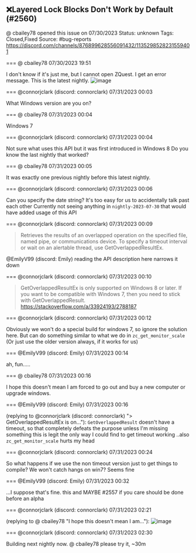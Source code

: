 ## ❌Layered Lock Blocks Don't Work by Default (#2560)
@ cbailey78 opened this issue on 07/30/2023
Status: unknown
Tags: Closed,Fixed
Source: #bug-reports https://discord.com/channels/876899628556091432/1135298528231559401


=== @ cbailey78 07/30/2023 19:51

I don't know if it's just me, but I cannot open ZQuest.  I get an error message.  This is the latest nightly.
![image](https://cdn.discordapp.com/attachments/1135298528231559401/1135298528663584778/Error_message.png?ex=65e4d4a6&is=65d25fa6&hm=cffca45755df25da99211afc11edc81d6a87f5da4432c58e026e9ba70dc934df&)

=== @connorjclark (discord: connorclark) 07/31/2023 00:03

What Windows version are you on?

=== @ cbailey78 07/31/2023 00:04

Windows 7

=== @connorjclark (discord: connorclark) 07/31/2023 00:04

Not sure what uses this API but it was first introduced in Windows 8
Do you know the last nightly that worked?

=== @ cbailey78 07/31/2023 00:05

It was exactly one previous nightly before this latest nightly.

=== @connorjclark (discord: connorclark) 07/31/2023 00:06

Can you specify the date string?
It's too easy for us to accidentally talk past each other
Currently not seeing anything in `nightly-2023-07-30` that would have added usage of this API

=== @connorjclark (discord: connorclark) 07/31/2023 00:09

> Retrieves the results of an overlapped operation on the specified file, named pipe, or communications device. To specify a timeout interval or wait on an alertable thread, use GetOverlappedResultEx.

@EmilyV99 (discord: Emily)
reading the API description here narrows it down

=== @connorjclark (discord: connorclark) 07/31/2023 00:10

> GetOverlappedResultEx is only supported on Windows 8 or later. If you want to be compatible with Windows 7, then you need to stick with GetOverlappedResult.
https://stackoverflow.com/a/33924193/2788187

=== @connorjclark (discord: connorclark) 07/31/2023 00:12

Obviously we won't do a special build for windows 7, so ignore the solution here. But can do something similar to what we do in `zc_get_monitor_scale`
(Or just use the older version always, if it works for us)

=== @EmilyV99 (discord: Emily) 07/31/2023 00:14

ah, fun.....

=== @ cbailey78 07/31/2023 00:16

I hope this doesn't mean I am forced to go out and buy a new computer or upgrade windows.

=== @EmilyV99 (discord: Emily) 07/31/2023 00:16

(replying to @connorjclark (discord: connorclark) "> GetOverlappedResultEx is on…"): `GetOverlappedResult` doesn't have a timeout, so that completely defeats the purpose
unless I'm missing something
this is legit the only way I could find to get timeout working
..also `zc_get_monitor_scale` hurts my head

=== @connorjclark (discord: connorclark) 07/31/2023 00:24

So what happens if we use the non timeout version just to get things to compile? We won't catch hangs on win7?
Seems fine

=== @EmilyV99 (discord: Emily) 07/31/2023 00:32

...I suppose that's fine.
this and MAYBE #2557 if you care should be done before an alpha

=== @connorjclark (discord: connorclark) 07/31/2023 02:21

(replying to @ cbailey78 "I hope this doesn't mean I am…"): 
![image](https://cdn.discordapp.com/attachments/1135298528231559401/1135396837457666158/not-today-satan-jesus-flippin-sweet-gear.png?ex=65e53034&is=65d2bb34&hm=4b5c6231170a9102485668b0263040993cdefe87861c246636a192faaeec9698&)

=== @connorjclark (discord: connorclark) 07/31/2023 02:30

Building next nightly now. @ cbailey78 please try it, ~30m
